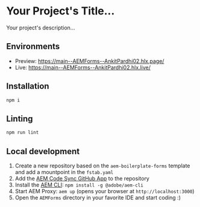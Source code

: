 # Your Project's Title...
Your project's description...

## Environments
- Preview: https://main--AEMForms--AnkitPardhi02.hlx.page/
- Live: https://main--AEMForms--AnkitPardhi02.hlx.live/

## Installation

```sh
npm i
```

## Linting

```sh
npm run lint
```

## Local development

1. Create a new repository based on the `aem-boilerplate-forms` template and add a mountpoint in the `fstab.yaml`
1. Add the [AEM Code Sync GitHub App](https://github.com/apps/aem-code-sync) to the repository
1. Install the [AEM CLI](https://github.com/adobe/helix-cli): `npm install -g @adobe/aem-cli`
1. Start AEM Proxy: `aem up` (opens your browser at `http://localhost:3000`)
1. Open the `AEMForms` directory in your favorite IDE and start coding :)
